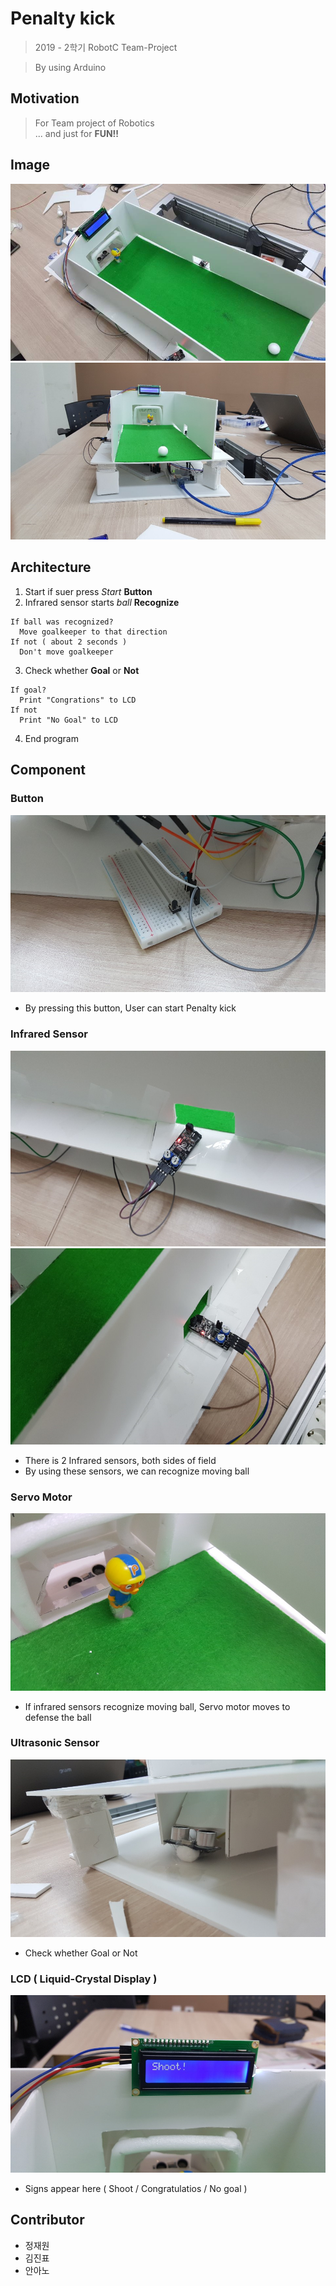 # Penalty kick

> 2019 - 2학기 RobotC Team-Project

  > By using Arduino

## Motivation
  > For Team project of Robotics  
  > ... and just for **FUN!!**
## Image
  ![Penalty Kick 1](img/Penalty_kick_1.png)
  ![Penalty Kick 2](img/Penalty_kick_2.png)
## Architecture
  1. Start if suer press *Start* **Button**
  2. Infrared sensor starts *ball* **Recognize**  

    If ball was recognized?
      Move goalkeeper to that direction
    If not ( about 2 seconds )
      Don't move goalkeeper
  3. Check whether **Goal** or **Not**

    If goal?
      Print "Congrations" to LCD
    If not
      Print "No Goal" to LCD
  4. End program
## Component
### Button
  ![Button](img/Button.png)
  * By pressing this button, User can start Penalty kick
### Infrared Sensor
  ![Infrared Sensor 1](img/Infrared_sensor_1.png)
  ![Infrared Sensor 2](img/Infrared_sensor_2.png)
  * There is 2 Infrared sensors, both sides of field
  * By using these sensors, we can recognize moving ball
### Servo Motor
  ![Goalkeeper](img/Goalkeeper.png)
  * If infrared sensors recognize moving ball, Servo motor moves to defense the ball
### Ultrasonic Sensor
  ![Ultrasonic Sensor](img/Ultrasonic_sensor.png)
  * Check whether Goal or Not
### LCD ( Liquid-Crystal Display )
  ![LCD](img/LCD.png)

  * Signs appear here ( Shoot / Congratulatios / No goal )

## Contributor

- 정재원
- 김진표
- 안아노